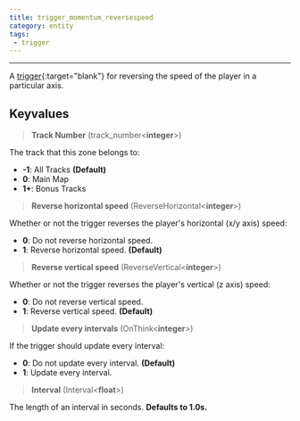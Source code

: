 ```yaml
---
title: trigger_momentum_reversespeed
category: entity
tags:
 - trigger
---
```



----


A [trigger](https://developer.valvesoftware.com/wiki/Triggers){:target="blank"} for reversing the speed of the player in a particular axis.


## Keyvalues

>**Track Number** (track_number&lt;**integer**&gt;)

The track that this zone belongs to:

 - **-1**: All Tracks **(Default)**
 - **0**: Main Map
 - **1+**: Bonus Tracks

>**Reverse horizontal speed** (ReverseHorizontal&lt;**integer**&gt;)

 Whether or not the trigger reverses the player's horizontal (x/y axis) speed:

 - **0**: Do not reverse horizontal speed.
 - **1**: Reverse horizontal speed. **(Default)**

>**Reverse vertical speed** (ReverseVertical&lt;**integer**&gt;)

 Whether or not the trigger reverses the player's vertical (z axis) speed:

  - **0**: Do not reverse vertical speed.
  - **1**: Reverse vertical speed. **(Default)**

>**Update every intervals** (OnThink&lt;**integer**&gt;)

 If the trigger should update every interval:

 - **0**: Do not update every interval. **(Default)**
 - **1**: Update every interval.

>**Interval** (Interval&lt;**float**&gt;)

 The length of an interval in seconds. **Defaults to 1.0s.**
